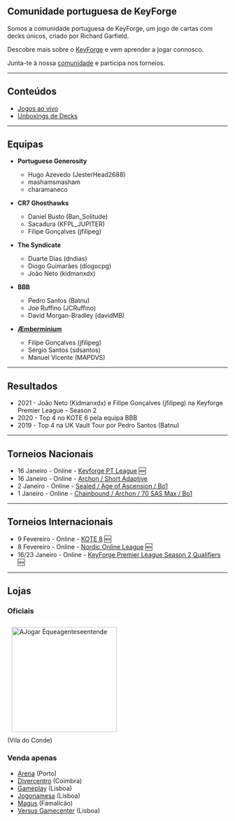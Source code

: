 ## Comunidade portuguesa de KeyForge

Somos a comunidade portuguesa de KeyForge, um jogo de cartas com decks únicos, criado por Richard Garfield.

Descobre mais sobre o [KeyForge](https://www.keyforgegame.com) e vem aprender a jogar connosco.

Junta-te à nossa [comunidade](https://discord.gg/tmZWy86c) e participa nos torneios.

---

## Conteúdos

- [Jogos ao vivo](https://www.youtube.com/watch?v=VjnZmTFKLag&list=PLvNLUPruJbcAw6Q5Fbp2_MZxhblExojer)
- [Unboxings de Decks](https://www.youtube.com/watch?v=Y1uP6ukgraU&list=PLvNLUPruJbcCxFAw1M1q5TOc_7009yFFQ9)

---

## Equipas

- **Portuguese Generosity**
  - Hugo Azevedo (JesterHead2688)
  - mashamsmasham
  - charamaneco

- **CR7 Ghosthawks**
  - Daniel Busto (Ban_Solitude)
  - Sacadura (KFPL_JUPITER)
  - Filipe Gonçalves (jfilipeg)

- **The Syndicate**
  - Duarte Dias (dndias)
  - Diogo Guimarães (diogocpg)
  - João Neto (kidmanxdx)

- **BBB**
  - Pedro Santos (Batnu)
  - Joe Ruffino (JCRuffino)
  - David Morgan-Bradley (davidMB)
  
- **[Æmberminium](https://twitter.com/mberminium)**
  - Filipe Gonçalves (jfilipeg)
  - Sérgio Santos (sdsantos)
  - Manuel Vicente (MAPDVS)

---

## Resultados

- 2021 - João Neto (Kidmanxdx) e Filipe Gonçalves (jfilipeg) na Keyforge Premier League - Season 2
- 2020 - Top 4 no KOTE 6 pela equipa BBB
- 2019 - Top 4 na UK Vault Tour por Pedro Santos (Batnu)

---

## Torneios Nacionais

- 16 Janeiro - Online - [Keyforge PT League](events/league.html) 🆕
- 16 Janeiro - Online - [Archon / Short Adaptive](https://www.facebook.com/events/407058697018690/)
- 2 Janeiro - Online - [Sealed / Age of Ascension / Bo1](https://www.ajogar.com/forum/anuncios/keyforge-sealed-age-of-ascension-online)
- 1 Janeiro - Online - [Chainbound / Archon / 70 SAS Max / Bo1](https://www.facebook.com/events/509656530011806)

---

## Torneios Internacionais

- 9 Fevereiro - Online - [KOTE 8](https://docs.google.com/forms/d/e/1FAIpQLSeeXvRGFJKT52n2uiGpPJ7ojMwU3iDombDg3tRmtsbtx15GGA/viewform) 🆕
- 8 Fevereiro - Online - [Nordic Online League](https://docs.google.com/document/d/1y_S1ooDgCUe0q6zHEp3Nvp1Rchnp6iG3qHpgVWSRzYA/edit#heading=h.13g1okxoegrl) 🆕
- 16/23 Janeiro - Online - [KeyForge Premier League Season 2 Qualifiers](https://www.crazykillingmachinenetwork.co.uk/post/the-keyforge-premier-league-season-2-qualifiers-are-here) 🆕

---

## Lojas

### Oficiais

<a href="https://ajogar.com"><img src="https://static.wixstatic.com/media/63c24c_42be84031e514b5aa7c8be13721e2653~mv2_d_3017_1579_s_2.png/v1/fill/w_1310,h_490,al_c,q_90,usm_0.66_1.00_0.01/logo-ajogar-white-bckg-01.webp" alt="AJogar Équeagenteseentende" width="240" style="background: white; padding: 10px; border-radius: 5px"/></a><br/>(Vila do Conde)

### Venda apenas

- [Arena](https://arenaporto.com) (Porto)
- [Divercentro](https://www.diver.pt) (Coimbra)
- [Gameplay](https://gameplay.pt) (Lisboa)
- [Jogonamesa](https://jogonamesa.pt) (Lisboa)
- [Magus](https://www.facebook.com/magusportugal/) (Famalicão)
- [Versus Gamecenter](https://versusgamecenter.pt) (Lisboa)
